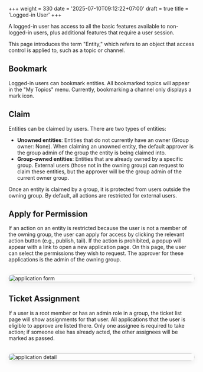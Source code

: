 +++
weight = 330
date = '2025-07-10T09:12:22+07:00'
draft = true
title = 'Logged-in User'
+++

A logged-in user has access to all the basic features available to non-logged-in users, plus additional features that require a user session.

This page introduces the term "Entity," which refers to an object that access control is applied to, such as a topic or channel.

## Bookmark

Logged-in users can bookmark entities. All bookmarked topics will appear in the "My Topics" menu. Currently, bookmarking a channel only displays a mark icon.

## Claim

Entities can be claimed by users. There are two types of entities:
- **Unowned entities**: Entities that do not currently have an owner (Group owner: None). When claiming an unowned entity, the default approver is the group admin of the group the entity is being claimed into.
- **Group-owned entities**: Entities that are already owned by a specific group. External users (those not in the owning group) can request to claim these entities, but the approver will be the group admin of the current owner group.

Once an entity is claimed by a group, it is protected from users outside the owning group. By default, all actions are restricted for external users.

## Apply for Permission

If an action on an entity is restricted because the user is not a member of the owning group, the user can apply for access by clicking the relevant action button (e.g., publish, tail). If the action is prohibited, a popup will appear with a link to open a new application page. On this page, the user can select the permissions they wish to request. The approver for these applications is the admin of the owning group.
<br/>

<div style="display: flex; justify-content: center; align-items: center; margin: 2rem 0;">
  <img src="/images/docs/application form.png" alt="application form" style="max-width: 700px; width: 100%; border-radius: 1rem; box-shadow: 0 4px 16px rgba(0,0,0,0.08);" />
</div>



## Ticket Assignment

If a user is a root member or has an admin role in a group, the ticket list page will show assignments for that user. All applications that the user is eligible to approve are listed there. Only one assignee is required to take action; if someone else has already acted, the other assignees will be marked as passed.
<br/>

<div style="display: flex; justify-content: center; align-items: center; margin: 2rem 0;">
  <img src="/images/docs/application detail.png" alt="application detail" style="max-width: 700px; width: 100%; border-radius: 1rem; box-shadow: 0 4px 16px rgba(0,0,0,0.08);" />
</div>


